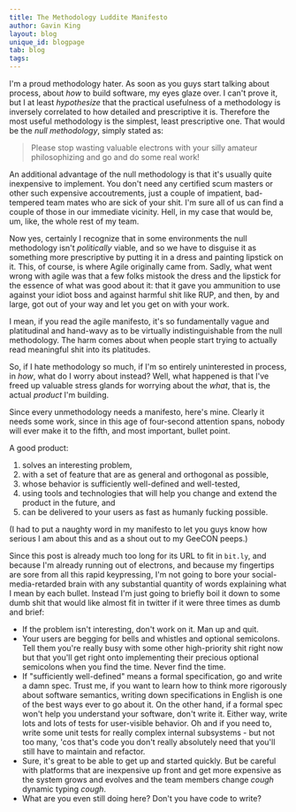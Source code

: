 ```yaml
---
title: The Methodology Luddite Manifesto
author: Gavin King
layout: blog
unique_id: blogpage
tab: blog
tags:
---
```


I'm a proud methodology hater. As soon as you guys start talking about 
process, about _how_ to build software, my eyes glaze over. I can't 
prove it, but I at least _hypothesize_ that the practical usefulness 
of a methodology is inversely correlated to how detailed and prescriptive 
it is. Therefore the most useful methodology is the simplest, least 
prescriptive one. That would be the _null methodology_, simply stated as:

> Please stop wasting valuable electrons with your silly amateur 
> philosophizing and go and do some real work!

An additional advantage of the null methodology is that it's usually 
quite inexpensive to implement. You don't need any certified scum masters 
or other such expensive accoutrements, just a couple of impatient, 
bad-tempered team mates who are sick of your shit. I'm sure all of us 
can find a couple of those in our immediate vicinity. Hell, in my case 
that would be, um, like, the whole rest of my team.

Now yes, certainly I recognize that in some environments the null 
methodology isn't _politically_ viable, and so we have to disguise it 
as something more prescriptive by putting it in a dress and painting 
lipstick on it. This, of course, is where Agile originally came from.
Sadly, what went wrong with agile was that a few folks mistook the 
dress and the lipstick for the essence of what was good about it: that 
it gave you ammunition to use against your idiot boss and against harmful 
shit like RUP, and then, by and large, got out of your way and let you 
get on with your work. 

I mean, if you read the agile manifesto, it's so fundamentally vague and 
platitudinal and hand-wavy as to be virtually indistinguishable from the 
null methodology. The harm comes about when people start trying to actually 
read meaningful shit into its platitudes. 

So, if I hate methodology so much, if I'm so entirely uninterested in 
process, in _how_, what do I worry about instead? Well, what happened is 
that I've freed up valuable stress glands for  worrying about the _what_, 
that is, the actual _product_ I'm building.

Since every unmethodology needs a manifesto, here's mine. Clearly it 
needs some work, since in this age of four-second attention spans, nobody 
will ever make it to the fifth, and most important, bullet point.

A good product:

1. solves an interesting problem,
2. with a set of feature that are as general and orthogonal as possible,
3. whose behavior is sufficiently well-defined and well-tested,
4. using tools and technologies that will help you change and extend the 
   product in the future, and
5. can be delivered to your users as fast as humanly fucking possible.

(I had to put a naughty word in my manifesto to let you guys know how 
serious I am about this and as a shout out to my GeeCON peeps.)

Since this post is already much too long for its URL to fit in `bit.ly`, and 
because I'm already running out of electrons, and because my fingertips are 
sore from all this rapid keypressing, I'm not going to bore your 
social-media-retarded brain with any substantial quantity of words explaining
what I mean by each bullet. Instead I'm just going to briefly boil it down 
to some dumb shit that would like almost fit in twitter if it were three 
times as dumb and brief:

* If the problem isn't interesting, don't work on it. Man up and quit.
* Your users are begging for bells and whistles and optional semicolons. Tell 
  them you're really busy with some other high-priority shit right now but 
  that you'll get right onto implementing their precious optional semicolons
  when you find the time. Never find the time.
* If "sufficiently well-defined" means a formal specification, go and write 
  a damn spec. Trust me, if you want to learn how to think more rigorously 
  about software semantics, writing down specifications in English is one of 
  the best ways ever to go about it. On the other hand, if a formal spec won't 
  help you understand your software, don't write it. Either way, write lots 
  and lots of tests for user-visible behavior. Oh and if you need to, write 
  some unit tests for really complex internal subsystems - but not too many, 
  'cos that's code you don't really absolutely need that you'll still have 
  to maintain and refactor.
* Sure, it's great to be able to get up and started quickly. But be careful
  with platforms that are inexpensive up front and get more expensive as the 
  system grows and evolves and the team members change *cough* dynamic typing *cough*.
* What are you even still doing here? Don't you have code to write?
